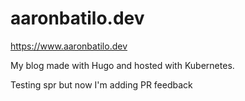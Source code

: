 # aaronbatilo.dev

https://www.aaronbatilo.dev

My blog made with Hugo and hosted with Kubernetes.

Testing spr but now I'm adding PR feedback
